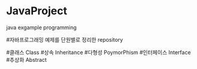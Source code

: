 # JavaProject
java exgample programming

#자바프로그래밍 예제를 단원별로 정리한 repository

#클래스 Class
#상속 Inheritance
#다형성 PoymorPhism
#인터페이스 Interface
#추상화 Abstract


